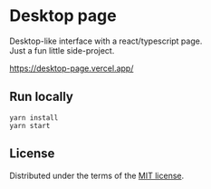 # Desktop page
Desktop-like interface with a react/typescript page.  
Just a fun little side-project.  

https://desktop-page.vercel.app/

## Run locally
```
yarn install
yarn start
```

## License
Distributed under the terms of the [MIT license].

[MIT license]: ./LICENSE

